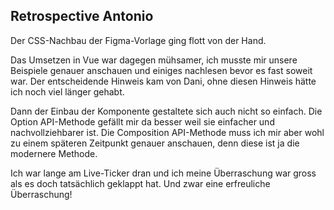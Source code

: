 
## Retrospective Antonio

Der CSS-Nachbau der Figma-Vorlage ging flott von der Hand.

Das Umsetzen in Vue war dagegen mühsamer, ich musste mir unsere Beispiele genauer anschauen und einiges nachlesen bevor es fast soweit war. Der entscheidende Hinweis kam von Dani, ohne diesen Hinweis hätte ich noch viel länger gehabt.

Dann der Einbau der Komponente gestaltete sich auch nicht so einfach. Die Option API-Methode gefällt mir da besser weil sie einfacher und nachvollziehbarer ist. Die Composition API-Methode muss ich mir aber wohl zu einem späteren Zeitpunkt genauer anschauen, denn diese ist ja die modernere Methode.

Ich war lange am Live-Ticker dran und ich meine Überraschung war gross als es doch tatsächlich geklappt hat. Und zwar eine erfreuliche Überraschung!